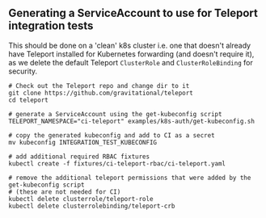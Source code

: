## Generating a ServiceAccount to use for Teleport integration tests

This should be done on a 'clean' k8s cluster i.e. one that doesn't already have Teleport installed for
Kubernetes forwarding (and doesn't require it), as we delete the default Teleport `ClusterRole` and
`ClusterRoleBinding` for security.

```
# Check out the Teleport repo and change dir to it
git clone https://github.com/gravitational/teleport
cd teleport

# generate a ServiceAccount using the get-kubeconfig script
TELEPORT_NAMESPACE="ci-teleport" examples/k8s-auth/get-kubeconfig.sh

# copy the generated kubeconfig and add to CI as a secret
mv kubeconfig INTEGRATION_TEST_KUBECONFIG

# add additional required RBAC fixtures
kubectl create -f fixtures/ci-teleport-rbac/ci-teleport.yaml

# remove the additional teleport permissions that were added by the get-kubeconfig script
# (these are not needed for CI)
kubectl delete clusterrole/teleport-role
kubectl delete clusterrolebinding/teleport-crb
```